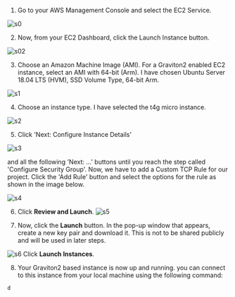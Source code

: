 1. Go to your AWS Management Console and select the EC2 Service.

![s0](https://user-images.githubusercontent.com/50396375/132857453-74d590de-690b-44b6-92e6-3f8b068b9a3e.PNG)

2. Now, from your EC2 Dashboard, click the Launch Instance button.

![s02](https://user-images.githubusercontent.com/50396375/132857539-b7ba21dc-8dfd-4d1b-ab85-6b2950744e06.PNG)

3. Choose an Amazon Machine Image (AMI). For a Graviton2 enabled EC2 instance, select an AMI with 64-bit (Arm). I have chosen Ubuntu Server 18.04 LTS (HVM), SSD Volume Type, 64-bit Arm.

![s1](https://user-images.githubusercontent.com/50396375/132858039-92cdef2c-ed62-4765-bbcc-fde181fb9a86.PNG)

4. Choose an instance type. I have selected the t4g micro instance.

![s2](https://user-images.githubusercontent.com/50396375/132858331-57c75849-cc42-4de8-8cc7-fe948aaa884a.PNG)

5. Click 'Next: Configure Instance Details' 

![s3](https://user-images.githubusercontent.com/50396375/132858859-bf43239a-757e-4f90-ab0e-24be2acfc784.PNG)

and all the following 'Next: ...' buttons until you reach the step called 'Configure Security Group'.
Now, we have to add a Custom TCP Rule for our project. Click the 'Add Rule' button and select the options for the rule as shown in the image below.

![s4](https://user-images.githubusercontent.com/50396375/132859120-1f3efd2c-f717-4113-b45f-120505ae4de4.PNG)

6. Click **Review and Launch**.
![s5](https://user-images.githubusercontent.com/50396375/132859221-5df373de-d253-484f-b5e0-17b8120a6bcd.PNG)

7. Now, click the **Launch** button. In the pop-up window that appears, create a new key pair and download it. This is not to be shared publicly and will be used in later steps.

![s6](https://user-images.githubusercontent.com/50396375/132859599-e57c4d22-e783-4fc9-8952-501ada2b5cda.PNG)
Click **Launch Instances**.

8. Your Graviton2 based instance is now up and running. you can connect to this instance from your local machine using the following command:

```
d
```
